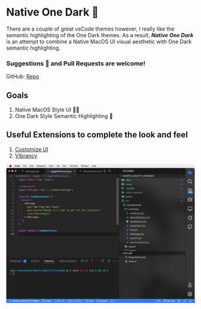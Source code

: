 # Native One Dark 🦄  

There are a couple of great vsCode themes however, I really like the semantic highlighting of the One Dark themes. As a result, ***Native One Dark*** is an attempt to combine a Native MacOS UI visual aesthetic with One Dark semantic highlighting.

### Suggestions 🧠 and Pull Requests are welcome!
GitHub: [Repo](https://github.com/DanielFitzsimmons/Native-One-Dark) 

## Goals
1. Native MacOS Style UI 👨‍💻
2. One Dark Style Semantic Highlighting 🌈

## Useful Extensions to complete the look and feel
1. [Customize UI](https://marketplace.visualstudio.com/items?itemName=iocave.customize-ui)
2. [Vibrancy](https://marketplace.visualstudio.com/items?itemName=eyhn.vscode-vibrancy)

![Native OneDark](/screenShots/screenShot_V2.png)
